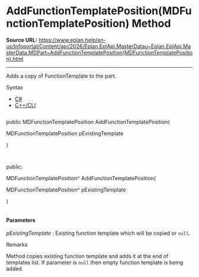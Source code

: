 # AddFunctionTemplatePosition(MDFunctionTemplatePosition) Method

**Source URL:** https://www.eplan.help/en-us/Infoportal/Content/api/2026/Eplan.EplApi.MasterDatau~Eplan.EplApi.MasterData.MDPart~AddFunctionTemplatePosition(MDFunctionTemplatePosition).html

---

Adds a copy of FunctionTemplate to the part.

Syntax

- [C#](#i-syntax-CS)
- [C++/CLI](#i-syntax-CPP2005)

```
```
public MDFunctionTemplatePosition AddFunctionTemplatePosition( 

   MDFunctionTemplatePosition pExistingTemplate

)
```
```

```
```
public:

MDFunctionTemplatePosition^ AddFunctionTemplatePosition( 

   MDFunctionTemplatePosition^ pExistingTemplate

)
```
```

#### Parameters

*pExistingTemplate*
:   Existing function template which will be copied or `null`.

Remarks

Method copies existing function template and adds it at the end of templates list. If parameter is `null` then empty function template is being added.
